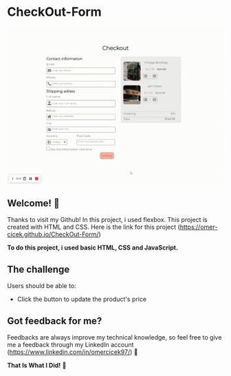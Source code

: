 # CheckOut-Form

![Design preview for Checkout Form that updates based on the items price](CheckOut.gif)

## Welcome! 👋

Thanks to visit my Github! In this project, i used flexbox. This project is created with HTML and CSS. Here is the link for this project (https://omer-cicek.github.io/CheckOut-Form/)

**To do this project, i used basic HTML, CSS and JavaScript.**

## The challenge

Users should be able to:
- Click the button to update the product's price

## Got feedback for me?

Feedbacks are always improve my technical knowledge, so feel free to give me a feedback through my LinkedIn account (https://www.linkedin.com/in/omercicek97/) 🙌

**That Is What I Did!** 🚀
